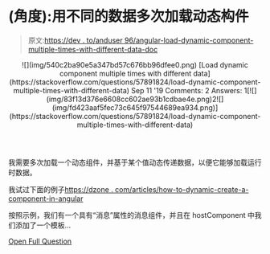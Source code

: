 # (角度):用不同的数据多次加载动态构件

> 原文:[https://dev . to/anduser 96/angular-load-dynamic-component-multiple-times-with-different-data-doc](https://dev.to/anduser96/angular-load-dynamic-component-multiple-times-with-different-data-doc)

<header>![](img/540c2ba90e5a347bd57c676bb96dfee0.png) [Load dynamic component multiple times with different data](https://stackoverflow.com/questions/57891824/load-dynamic-component-multiple-times-with-different-data) Sep 11 '19 Comments: 2 Answers: 1[![](img/83f13d376e6608cc602ae93b1cdbae4e.png)2![](img/fd423aaf5fec73c645f97544689ea934.png)](https://stackoverflow.com/questions/57891824/load-dynamic-component-multiple-times-with-different-data) </header>

我需要多次加载一个动态组件，并基于某个值动态传递数据，以便它能够加载运行时数据。

我试过下面的例子[https://dzone . com/articles/how-to-dynamic-create-a-component-in-angular](https://dzone.com/articles/how-to-dynamically-create-a-component-in-angular)

按照示例，我们有一个具有“消息”属性的消息组件，并且在 hostComponent 中我们添加了一个模板…

[Open Full Question](https://stackoverflow.com/questions/57891824/load-dynamic-component-multiple-times-with-different-data)